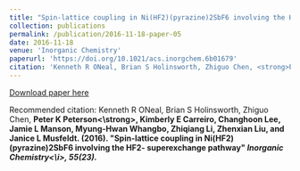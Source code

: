 ```yaml
---
title: "Spin-lattice coupling in Ni(HF2)(pyrazine)2SbF6 involving the HF2-  superexchange pathway"
collection: publications
permalink: /publication/2016-11-18-paper-05
date: 2016-11-18
venue: 'Inorganic Chemistry'
paperurl: 'https://doi.org/10.1021/acs.inorgchem.6b01679'
citation: 'Kenneth R ONeal, Brian S Holinsworth, Zhiguo Chen, <strong>Peter K Peterson<\strong>, Kimberly E Carreiro, Changhoon Lee, Jamie L Manson, Myung-Hwan Whangbo, Zhiqiang Li, Zhenxian Liu, and Janice L Musfeldt. (2016). &quot;Spin-lattice coupling in Ni(HF2)(pyrazine)2SbF6 involving the HF2-  superexchange pathway&quot; <i>Inorganic Chemistry<\i>, 55(23).'
---
```


<a href='https://doi.org/10.1021/acs.inorgchem.6b01679'>Download paper here</a>

Recommended citation: Kenneth R ONeal, Brian S Holinsworth, Zhiguo Chen, <strong>Peter K Peterson<\strong>, Kimberly E Carreiro, Changhoon Lee, Jamie L Manson, Myung-Hwan Whangbo, Zhiqiang Li, Zhenxian Liu, and Janice L Musfeldt. (2016). "Spin-lattice coupling in Ni(HF2)(pyrazine)2SbF6 involving the HF2-  superexchange pathway" <i>Inorganic Chemistry<\i>, 55(23).